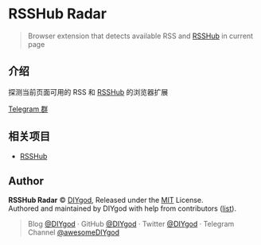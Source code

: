 # RSSHub Radar

> Browser extension that detects available RSS and [RSSHub](https://github.com/DIYgod/RSSHub) in current page

## 介绍

探测当前页面可用的 RSS 和 [RSSHub](https://github.com/DIYgod/RSSHub) 的浏览器扩展

[Telegram 群](https://t.me/rsshub)

## 相关项目

-   [RSSHub](https://github.com/DIYgod/RSSHub)

## Author

**RSSHub Radar** © [DIYgod](https://github.com/DIYgod), Released under the [MIT](./LICENSE) License.<br>
Authored and maintained by DIYgod with help from contributors ([list](https://github.com/DIYgod/RSSHub-radar/contributors)).

> Blog [@DIYgod](https://diygod.me) · GitHub [@DIYgod](https://github.com/DIYgod) · Twitter [@DIYgod](https://twitter.com/DIYgod) · Telegram Channel [@awesomeDIYgod](https://t.me/awesomeDIYgod)
